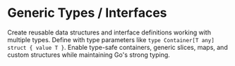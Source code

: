 # Generic Types / Interfaces

Create reusable data structures and interface definitions working with multiple types. Define with type parameters like `type Container[T any] struct { value T }`. Enable type-safe containers, generic slices, maps, and custom structures while maintaining Go's strong typing.
